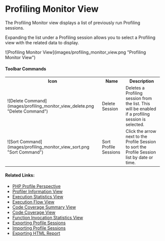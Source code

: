 # Profiling Monitor View

<!--context:profiling_monitor_view-->

The Profiling Monitor view displays a list of previously run Profiling sessions.

Expanding the list under a Profiling session allows you to select a Profiling view with the related data to display.

<p>![Profiling Monitor View](images/profiling_monitor_view.png "Profiling Monitor View")</p>

#### Toolbar Commands

<table>
<tr><th>Icon</th>
<th>Name</th>
<th>Description</th></tr>

<tr><td>![Delete Command](images/profiling_monitor_view_delete.png "Delete Command")</td>
<td>Delete Session</td>
<td>Deletes a Profiling session from the list. This will be enabled if a profiling session is selected.</td></tr>

<tr><td>![Sort Command](images/profiling_monitor_view_sort.png "Sort Command")</td>
<td>Sort Profile Sessions</td>
<td>Click the arrow next to the Profile Session to sort the Profile Session list by date or time.</td></tr>

</table>

<!--links-start-->

#### Related Links:

 * [PHP Profile Perspective](000-index.md)
 * [Profiler Information View](016-profiler_information_view.md)
 * [Execution Statistics View](024-execution_statistics_view.md)
 * [Execution Flow View](032-execution_flow_view.md)
 * [Code Coverage Summary View](040-code_coverage_summary_view.md)
 * [Code Coverage View](048-code_coverage_view.md)
 * [Function Invocation Statistics View](056-function_invocation_statistics_view.md)
 * [Exporting Profile Sessions](../../../024-tasks/216-profiling/032-exporting_profile_sessions.md)
 * [Importing Profile Sessions](../../../024-tasks/216-profiling/040-importing_profile_sessions.md)
 * [Exporting HTML Report](../../../024-tasks/216-profiling/048-exporting_html_report.md)

<!--links-end-->
